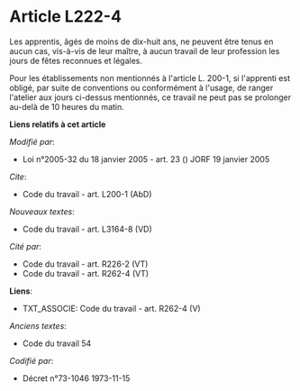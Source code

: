 # Article L222-4

Les apprentis, âgés de moins de dix-huit ans, ne peuvent être tenus en aucun cas, vis-à-vis de leur maître, à aucun travail
de leur profession les jours de fêtes reconnues et légales.

Pour les établissements non mentionnés à l'article L. 200-1, si l'apprenti est obligé, par suite de conventions ou
conformément à l'usage, de ranger l'atelier aux jours ci-dessus mentionnés, ce travail ne peut pas se prolonger au-delà de 10
heures du matin.

**Liens relatifs à cet article**

_Modifié par_:

  - Loi n°2005-32 du 18 janvier 2005 - art. 23 () JORF 19 janvier 2005

_Cite_:

  - Code du travail - art. L200-1 (AbD)

_Nouveaux textes_:

  - Code du travail - art. L3164-8 (VD)

_Cité par_:

  - Code du travail - art. R226-2 (VT)
  - Code du travail - art. R262-4 (VT)

**Liens**:

  - TXT_ASSOCIE: Code du travail - art. R262-4 (V)

_Anciens textes_:

  - Code du travail 54

_Codifié par_:

  - Décret n°73-1046 1973-11-15
